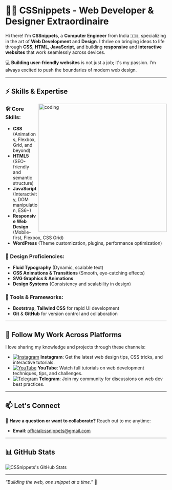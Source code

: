 # 👨‍💻 CSSnippets - Web Developer & Designer Extraordinaire

Hi there! I'm **CSSnippets**, a **Computer Engineer** from India 🇮🇳, specializing in the art of **Web Development** and **Design**. I thrive on bringing ideas to life through **CSS**, **HTML**, **JavaScript**, and building **responsive** and **interactive websites** that work seamlessly across devices.

💻 **Building user-friendly websites** is not just a job; it's my passion. I’m always excited to push the boundaries of modern web design.

---


## ⚡ Skills & Expertise

<img align="right" alt="coding" width="400" src="https://media.tenor.com/IF2JdxzmyN4AAAAi/coding-girl.gif">

### 🛠️ Core Skills:
- **CSS** (Animations, Flexbox, Grid, and beyond)
- **HTML5** (SEO-friendly and semantic structure)
- **JavaScript** (Interactivity, DOM manipulation, ES6+)
- **Responsive Web Design** (Mobile-first, Flexbox, CSS Grid)
- **WordPress** (Theme customization, plugins, performance optimization)

### 🎨 Design Proficiencies:
- **Fluid Typography** (Dynamic, scalable text)
- **CSS Animations & Transitions** (Smooth, eye-catching effects)
- **SVG Graphics & Animations**
- **Design Systems** (Consistency and scalability in design)


### 🧩 Tools & Frameworks:
- **Bootstrap**, **Tailwind CSS** for rapid UI development
- **Git** & **GitHub** for version control and collaboration

---

## 🎥 Follow My Work Across Platforms

I love sharing my knowledge and projects through these channels:

- [![Instagram](https://img.shields.io/badge/-Instagram-E4405F?style=flat-square&logo=instagram&logoColor=white)](https://www.instagram.com/cssnippets/) **Instagram**: Get the latest web design tips, CSS tricks, and interactive tutorials.
- [![YouTube](https://img.shields.io/badge/-YouTube-FF0000?style=flat-square&logo=youtube&logoColor=white)](https://www.youtube.com/@CSSnippets) **YouTube**: Watch full tutorials on web development techniques, tips, and challenges.
- [![Telegram](https://img.shields.io/badge/-Telegram-0088CC?style=flat-square&logo=telegram&logoColor=white)](https://telegram.me/cssnippets) **Telegram**: Join my community for discussions on web dev best practices.

---

## 📫 Let's Connect

💬 **Have a question or want to collaborate?** Reach out to me anytime:

- **Email**: [officialcssnippets@gmail.com](mailto:officialcssnippets@gmail.com)

---

## 📊 GitHub Stats

![CSSnippets's GitHub Stats](https://github-readme-stats.vercel.app/api?username=cssnippets&show_icons=true&theme=radical)

---

*“Building the web, one snippet at a time.”* 🚀
